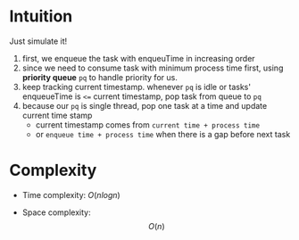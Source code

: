 # Intuition
<!-- Describe your first thoughts on how to solve this problem. -->
Just simulate it!
1. first, we enqueue the task with enqueuTime in increasing order
2. since we need to consume task with minimum process time first, using **priority queue** `pq` to handle priority for us.
3. keep tracking current timestamp. whenever `pq` is idle or tasks' enqueueTime is `<=` current timestamp, pop task from queue to `pq`
4. because our `pq` is single thread, pop one task at a time and update current time stamp
    - current timestamp comes from `current time + process time`
    - or `enqueue time + process time` when there is a gap before next task

# Complexity
- Time complexity:
$O(nlogn)$

- Space complexity:
$$O(n)$$
